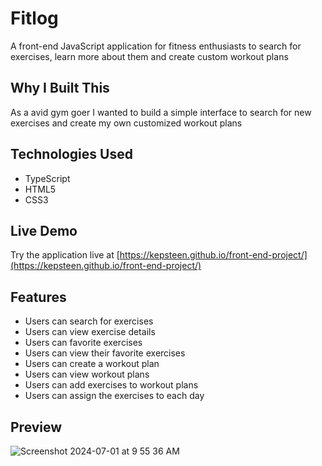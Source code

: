 # Fitlog

A front-end JavaScript application for fitness enthusiasts to search for exercises, learn more about them and create custom workout plans

## Why I Built This

As a avid gym goer I wanted to build a simple interface to search for new exercises and create my own customized workout plans

## Technologies Used

- TypeScript
- HTML5
- CSS3

## Live Demo

Try the application live at [https://kepsteen.github.io/front-end-project/](https://kepsteen.github.io/front-end-project/)

## Features

- Users can search for exercises
- Users can view exercise details
- Users can favorite exercises
- Users can view their favorite exercises
- Users can create a workout plan
- Users can view workout plans
- Users can add exercises to workout plans
- Users can assign the exercises to each day


## Preview

![Screenshot 2024-07-01 at 9 55 36 AM](https://github.com/kepsteen/front-end-project/assets/118944207/f46f28a5-ffc0-4143-a704-a4aa5ad5b097)

